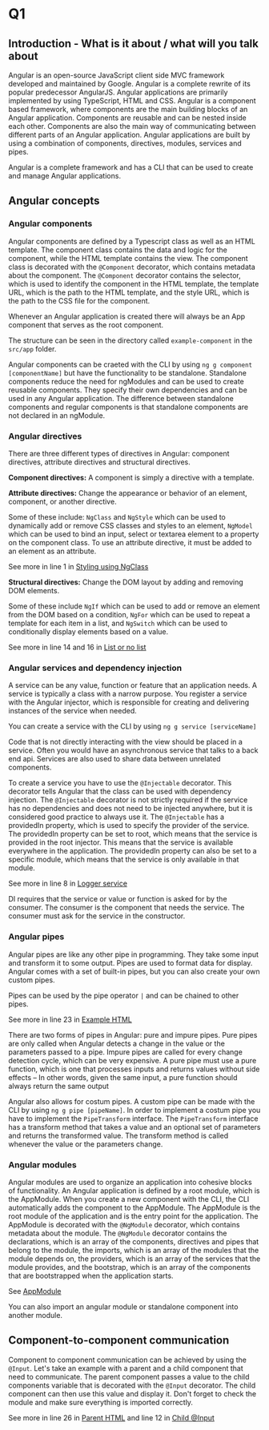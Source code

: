 # Q1

<!-- If not enough: Angular data binding (Angular Components) -->

<!-- References to the code will be made in markdown by using: See more in line XX in [Name of snippet]("PATH_TO_FILE") -->

## Introduction - What is it about / what will you talk about

<!-- Cover the following points:
    - Explain the basic Angular concepts (components, directives, modules, services, pipes)
    - Explain how dependency injection is used in Angular
    - Explain how to component-to-component communication can be implemented 
-->

Angular is an open-source JavaScript client side MVC framework developed and maintained by Google. Angular is a complete rewrite of its popular predecessor AngularJS. Angular applications are primarily implemented by using TypeScript, HTML and CSS. Angular is a component based framework, where components are the main building blocks of an Angular application. Components are reusable and can be nested inside each other. Components are also the main way of communicating between different parts of an Angular application. Angular applications are built by using a combination of components, directives, modules, services and pipes.

Angular is a complete framework and has a CLI that can be used to create and manage Angular applications. 

## Angular concepts
### Angular components

Angular components are defined by a Typescript class as well as an HTML template. The component class contains the data and logic for the component, while the HTML template contains the view. The component class is decorated with the `@Component` decorator, which contains metadata about the component. The `@Component` decorator contains the selector, which is used to identify the component in the HTML template, the template URL, which is the path to the HTML template, and the style URL, which is the path to the CSS file for the component.

Whenever an Angular application is created there will always be an App component that serves as the root component. 

The structure can be seen in the directory called `example-component` in the `src/app` folder.

Angular components can be craeted with the CLI by using `ng g component [componentName]` but have the functionality to be standalone. Standalone components reduce the need for ngModules and can be used to create reusable components. They specify their own dependencies and can be used in any Angular application. The difference between standalone components and regular components is that standalone components are not declared in an ngModule. 


### Angular directives

There are three different types of directives in Angular: component directives, attribute directives and structural directives.

**Component directives:**
A component is simply a directive with a template.

**Attribute directives:**
Change the appearance or behavior of an element, component, or another directive.

Some of these include: `NgClass` and `NgStyle` which can be used to dynamically add or remove CSS classes and styles to an element, `NgModel` which can be used to bind an input, select or textarea element to a property on the component class. 
To use an attribute directive, it must be added to an element as an attribute. 

See more in line 1 in [Styling using NgClass](./src/app/example-component/example-component.component.html)

**Structural directives:**
Change the DOM layout by adding and removing DOM elements.

Some of these include `NgIf` which can be used to add or remove an element from the DOM based on a condition, `NgFor` which can be used to repeat a template for each item in a list, and `NgSwitch` which can be used to conditionally display elements based on a value.

See more in line 14 and 16 in [List or no list](./src/app/example-component/example-component.component.html)


### Angular services and dependency injection

A service can be any value, function or feature that an application needs. A service is typically a class with a narrow purpose. You register a service with the Angular injector, which is responsible for creating and delivering instances of the service when needed.

You can create a service with the CLI by using `ng g service [serviceName]`

Code that is not directly interacting with the view should be placed in a service. Often you would have an asynchronous service that talks to a back end api. Services are also used to share data between unrelated components.

To create a service you have to use the `@Injectable` decorator. This decorator tells Angular that the class can be used with dependency injection. The `@Injectable` decorator is not strictly required if the service has no dependencies and does not need to be injected anywhere, but it is considered good practice to always use it. The `@Injectable` has a providedIn property, which is used to specify the provider of the service. The providedIn property can be set to root, which means that the service is provided in the root injector. This means that the service is available everywhere in the application. The providedIn property can also be set to a specific module, which means that the service is only available in that module.

See more in line 8 in [Logger service](./src/app/logger.service.ts) 

DI requires that the service or value or function is asked for by the consumer. The consumer is the component that needs the service. The consumer must ask for the service in the constructor.

### Angular pipes

Angular pipes are like any other pipe in programming. They take some input and transform it to some output. Pipes are used to format data for display. Angular comes with a set of built-in pipes, but you can also create your own custom pipes.

Pipes can be used by the pipe operator `|` and can be chained to other pipes. 

See more in line 23 in [Example HTML](./src/app/example-component/example-component.component.html)

There are two forms of pipes in Angular: pure and impure pipes. Pure pipes are only called when Angular detects a change in the value or the parameters passed to a pipe. Impure pipes are called for every change detection cycle, which can be very expensive. A pure pipe must use a pure function, which is one that processes inputs and returns values without side effects
    – In other words, given the same input, a pure function should always return the same output

Angular also allows for costum pipes. A custom pipe can be made with the CLI by using `ng g pipe [pipeName]`. In order to implement a costum pipe you have to implement the `PipeTransform` interface. The `PipeTransform` interface has a transform method that takes a value and an optional set of parameters and returns the transformed value. The transform method is called whenever the value or the parameters change.


### Angular modules

Angular modules are used to organize an application into cohesive blocks of functionality. An Angular application is defined by a root module, which is the AppModule. When you create a new component with the CLI, the CLI automatically adds the component to the AppModule. The AppModule is the root module of the application and is the entry point for the application. The AppModule is decorated with the `@NgModule` decorator, which contains metadata about the module. The `@NgModule` decorator contains the declarations, which is an array of the components, directives and pipes that belong to the module, the imports, which is an array of the modules that the module depends on, the providers, which is an array of the services that the module provides, and the bootstrap, which is an array of the components that are bootstrapped when the application starts.

See [AppModule](./src/app/app.module.ts)

You can also import an angular module or standalone component into another module.

## Component-to-component communication

Component to component communication can be achieved by using the `@Input`. Let's take an example with a parent and a child component that need to communicate. The parent component passes a value to the child components variable that is decorated with the `@Input` decorator. The child component can then use this value and display it. Don't forget to check the module and make sure everything is imported correctly.

See more in line 26 in [Parent HTML](./src/app/example-component/example-component.component.html) and line 12 in [Child @Input](./src/app/display-count/display-count.component.ts)